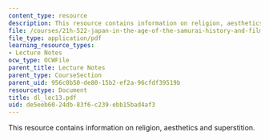 ```yaml
---
content_type: resource
description: This resource contains information on religion, aesthetics and superstition.
file: /courses/21h-522-japan-in-the-age-of-the-samurai-history-and-film-fall-2006/de5eeb6024db83f6c239ebb15bad4af3_dl_lec13.pdf
file_type: application/pdf
learning_resource_types:
- Lecture Notes
ocw_type: OCWFile
parent_title: Lecture Notes
parent_type: CourseSection
parent_uid: 956c0b50-de80-15b2-ef2a-96cfdf39519b
resourcetype: Document
title: dl_lec13.pdf
uid: de5eeb60-24db-83f6-c239-ebb15bad4af3
---
```

This resource contains information on religion, aesthetics and superstition.

